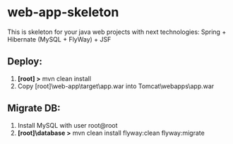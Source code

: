 web-app-skeleton
================

This is skeleton for your java web projects with next technologies: Spring + Hibernate (MySQL + FlyWay) + JSF

Deploy:
-------
1. **[root] >** mvn clean install
2. Copy [root]\web-app\target\app.war into Tomcat\webapps\app.war

Migrate DB:
-----------
1. Install MySQL with user root@root
2. **[root]\database >** mvn clean install flyway:clean flyway:migrate